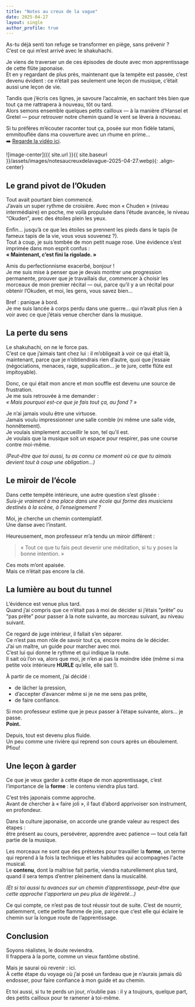 ```yaml
---
title: "Notes au creux de la vague"
date: 2025-04-27
layout: single
author_profile: true
---
```


As-tu déjà senti ton refuge se transformer en piège, sans prévenir ?  
C’est ce qui m’est arrivé avec le shakuhachi.

Je viens de traverser un de ces épisodes de doute avec mon apprentissage de cette flûte japonaise.  
Et en y regardant de plus près, maintenant que la tempête est passée, c’est devenu évident : ce n’était pas seulement une leçon de musique, c’était aussi une leçon de vie.

Tandis que j’écris ces lignes, je savoure l’accalmie, en sachant très bien que tout ça me rattrapera à nouveau, tôt ou tard.  
Alors semons ensemble quelques petits cailloux — à la manière d’Hansel et Gretel — pour retrouver notre chemin quand le vent se lèvera à nouveau.

Si tu préfères m’écouter raconter tout ça, posée sur mon fidèle tatami, emmitouflée dans ma couverture avec un rhume en prime…  
➡️ [Regarde la vidéo ici](https://youtube.com/HJIHWdeWp7Q?si=97bqxBz7Q6-x3CLX).

![image-center]({{ site.url }}{{ site.baseurl }}/assets/images/notesaucreuxdelavague-2025-04-27.webp){: .align-center}

## Le grand pivot de l’Okuden

Tout avait pourtant bien commencé.  
J’avais un super rythme de croisière. Avec mon « Chuden » (niveau intermédiaire) en poche, me voilà propulsée dans l’étude avancée, le niveau “Okuden”, avec des étoiles plein les yeux.

Enfin… jusqu’à ce que les étoiles se prennent les pieds dans le tapis (le fameux tapis de la vie, vous vous souvenez ?).  
Tout à coup, je suis tombée de mon petit nuage rose. Une évidence s’est imprimée dans mon esprit confus :  
**« Maintenant, c’est fini la rigolade. »**

Amis du perfectionnisme exacerbé, bonjour !  
Je me suis mise à penser que je devais montrer une progression permanente, prouver que je travaillais dur, commencer à choisir les morceaux de mon premier récital — oui, parce qu’il y a un récital pour obtenir l’Okuden, et moi, les gens, vous savez bien…

Bref : panique à bord.  
Je me suis lancée à corps perdu dans une guerre… qui n’avait plus rien à voir avec ce que j’étais venue chercher dans la musique.


## La perte du sens

Le shakuhachi, on ne le force pas.  
C’est ce que j’aimais tant chez lui : il m’obligeait à voir ce qui était là, maintenant, parce que je n’obtiendrais rien d’autre, quoi que j’essaie (négociations, menaces, rage, supplication… je te jure, cette flûte est impitoyable).

Donc, ce qui était mon ancre et mon souffle est devenu une source de frustration.  
Je me suis retrouvée à me demander :  
*« Mais pourquoi est-ce que je fais tout ça, au fond ? »*

Je n’ai jamais voulu être une virtuose.  
Jamais voulu impressionner une salle comble (ni même une salle vide, honnêtement).  
Je voulais simplement accueillir le son, tel qu’il est.  
Je voulais que la musique soit un espace pour respirer, pas une course contre moi-même.

*(Peut-être que toi aussi, tu as connu ce moment où ce que tu aimais devient tout à coup une obligation…)*


## Le miroir de l’école

Dans cette tempête intérieure, une autre question s’est glissée :  
*Suis-je vraiment à ma place dans une école qui forme des musiciens destinés à la scène, à l’enseignement ?*

Moi, je cherche un chemin contemplatif.  
Une danse avec l’instant.

Heureusement, mon professeur m’a tendu un miroir différent :  
> « Tout ce que tu fais peut devenir une méditation, si tu y poses la bonne intention. »

Ces mots m’ont apaisée.  
Mais ce n’était pas encore la clé.


## La lumière au bout du tunnel

L’évidence est venue plus tard.  
Quand j’ai compris que ce n’était pas à moi de décider si j’étais “prête” ou “pas prête” pour passer à la note suivante, au morceau suivant, au niveau suivant.

Ce regard de juge intérieur, il fallait s’en séparer.  
Ce n’est pas mon rôle de savoir tout ça, encore moins de le décider.  
J’ai un maître, un guide pour marcher avec moi.  
C’est lui qui donne le rythme et qui indique la route.  
Il sait où l’on va, alors que moi, je n’en ai pas la moindre idée (même si ma petite voix intérieure **HURLE** qu’elle, elle sait !).

À partir de ce moment, j’ai décidé :

- de lâcher la pression,  
- d’accepter d’avancer même si je ne me sens pas prête,  
- de faire confiance.

Si mon professeur estime que je peux passer à l’étape suivante, alors… je passe.  
**Point.**

Depuis, tout est devenu plus fluide.  
Un peu comme une rivière qui reprend son cours après un éboulement.
Pfiou!

## Une leçon à garder

Ce que je veux garder à cette étape de mon apprentissage, c’est l’importance de la **forme** : le contenu viendra plus tard.

C’est très japonais comme approche.  
Avant de chercher à « faire joli », il faut d’abord apprivoiser son instrument, en profondeur.

Dans la culture japonaise, on accorde une grande valeur au respect des étapes :  
être présent au cours, persévérer, apprendre avec patience — tout cela fait partie de la musique.

Les morceaux ne sont que des prétextes pour travailler la **forme**, un terme qui reprend à la fois la technique et les habitudes qui accompagnes l'acte musical.  
Le **contenu**, dont la maîtrise fait partie, viendra naturellement plus tard, quand il sera temps d’entrer pleinement dans la musicalité.

*(Et si toi aussi tu avances sur un chemin d’apprentissage, peut-être que cette approche t'apportera un peu plus de légèreté…)*

Ce qui compte, ce n’est pas de tout réussir tout de suite.
C’est de nourrir, patiemment, cette petite flamme de joie, parce que c’est elle qui éclaire le chemin sur la longue route de l’apprentissage.

## Conclusion

Soyons réalistes, le doute reviendra.  
Il frappera à la porte, comme un vieux fantôme obstiné.

Mais je saurai où revenir : ici.  
À cette étape du voyage où j’ai posé un fardeau que je n’aurais jamais dû endosser, pour faire confiance à mon guide et au chemin.

Et toi aussi, si tu te perds un jour, n’oublie pas : il y a toujours, quelque part, des petits cailloux pour te ramener à toi-même.
